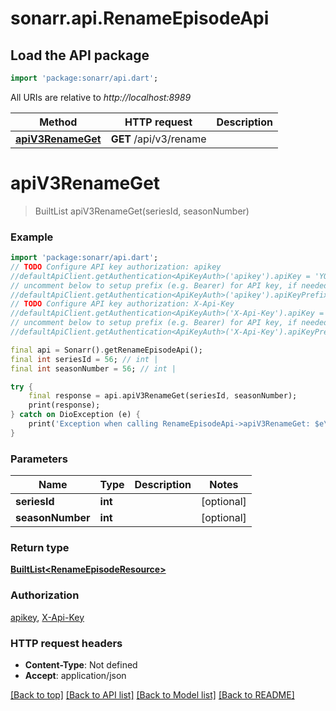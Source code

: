 # sonarr.api.RenameEpisodeApi

## Load the API package
```dart
import 'package:sonarr/api.dart';
```

All URIs are relative to *http://localhost:8989*

Method | HTTP request | Description
------------- | ------------- | -------------
[**apiV3RenameGet**](RenameEpisodeApi.md#apiv3renameget) | **GET** /api/v3/rename | 


# **apiV3RenameGet**
> BuiltList<RenameEpisodeResource> apiV3RenameGet(seriesId, seasonNumber)



### Example
```dart
import 'package:sonarr/api.dart';
// TODO Configure API key authorization: apikey
//defaultApiClient.getAuthentication<ApiKeyAuth>('apikey').apiKey = 'YOUR_API_KEY';
// uncomment below to setup prefix (e.g. Bearer) for API key, if needed
//defaultApiClient.getAuthentication<ApiKeyAuth>('apikey').apiKeyPrefix = 'Bearer';
// TODO Configure API key authorization: X-Api-Key
//defaultApiClient.getAuthentication<ApiKeyAuth>('X-Api-Key').apiKey = 'YOUR_API_KEY';
// uncomment below to setup prefix (e.g. Bearer) for API key, if needed
//defaultApiClient.getAuthentication<ApiKeyAuth>('X-Api-Key').apiKeyPrefix = 'Bearer';

final api = Sonarr().getRenameEpisodeApi();
final int seriesId = 56; // int | 
final int seasonNumber = 56; // int | 

try {
    final response = api.apiV3RenameGet(seriesId, seasonNumber);
    print(response);
} catch on DioException (e) {
    print('Exception when calling RenameEpisodeApi->apiV3RenameGet: $e\n');
}
```

### Parameters

Name | Type | Description  | Notes
------------- | ------------- | ------------- | -------------
 **seriesId** | **int**|  | [optional] 
 **seasonNumber** | **int**|  | [optional] 

### Return type

[**BuiltList&lt;RenameEpisodeResource&gt;**](RenameEpisodeResource.md)

### Authorization

[apikey](../README.md#apikey), [X-Api-Key](../README.md#X-Api-Key)

### HTTP request headers

 - **Content-Type**: Not defined
 - **Accept**: application/json

[[Back to top]](#) [[Back to API list]](../README.md#documentation-for-api-endpoints) [[Back to Model list]](../README.md#documentation-for-models) [[Back to README]](../README.md)

